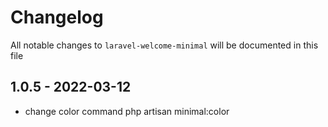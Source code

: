 # Changelog

All notable changes to `laravel-welcome-minimal` will be documented in this file

## 1.0.5 - 2022-03-12

- change color command php artisan minimal:color
